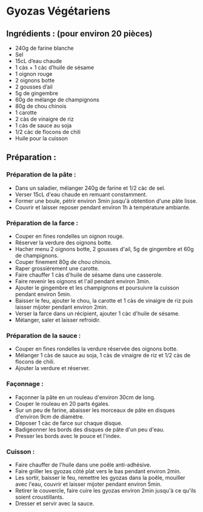 # Gyozas Végétariens

## Ingrédients : (pour environ 20 pièces)
* 240g de farine blanche
* Sel
* 15cL d’eau chaude
* 1 càs + 1 càc d’huile de sésame
* 1 oignon rouge
* 2 oignons botte
* 2 gousses d’ail
* 5g de gingembre
* 60g de mélange de champignons
* 80g de chou chinois
* 1 carotte
* 2 càs de vinaigre de riz
* 1 càs de sauce au soja
* 1/2 càc de flocons de chili
* Huile pour la cuisson

## Préparation :
### Préparation de la pâte :
* Dans un saladier, mélanger 240g de farine et 1/2 càc de sel.
* Verser 15cL d'eau chaude en remuant constamment.
* Former une boule, pétrir environ 3min jusqu'à obtention d'une pâte lisse.
* Couvrir et laisser reposer pendant environ 1h à température ambiante.

### Préparation de la farce :
* Couper en fines rondelles un oignon rouge.
* Réserver la verdure des oignons botte.
* Hacher menu 2 oignons botte, 2 gousses d'ail, 5g de gingembre et 60g de champignons.
* Couper finement 80g de chou chinois.
* Raper grossièrement une carotte.
* Faire chauffer 1 càs d'huile de sésame dans une casserole.
* Faire revenir les oignons et l'ail pendant environ 3min.
* Ajouter le gingembre et les champignons et poursuivre la cuisson pendant environ 5min.
* Baisser le feu, ajouter le chou, la carotte et 1 càs de vinaigre de riz puis laisser mijoter pendant environ 2min.
* Verser la farce dans un récipient, ajouter 1 càc d'huile de sésame.
* Mélanger, saler et laisser refroidir.

### Préparation de la sauce :
* Couper en fines rondelles la verdure réservée des oignons botte.
* Mélanger 1 càs de sauce au soja, 1 càs de vinaigre de riz et 1/2 càs de flocons de chili.
* Ajouter la verdure et réserver.

### Façonnage :
* Façonner la pâte en un rouleau d'environ 30cm de long.
* Couper le rouleau en 20 parts égales.
* Sur un peu de farine, abaisser les morceaux de pâte en disques d'environ 9cm de diamètre.
* Déposer 1 càc de farce sur chaque disque.
* Badigeonner les bords des disques de pâte d'un peu d'eau.
* Presser les bords avec le pouce et l'index.

### Cuisson :
* Faire chauffer de l'huile dans une poêle anti-adhésive.
* Faire griller les gyozas côté plat vers le bas pendant environ 2min.
* Les sortir, baisser le feu, remettre les gyozas dans la poêle, mouiller avec l'eau, couvrir et laisser mijoter pendant environ 5min.
* Retirer le couvercle, faire cuire les gyozas environ 2min jusqu'à ce qu'ils soient croustillants.
* Dresser et servir avec la sauce.